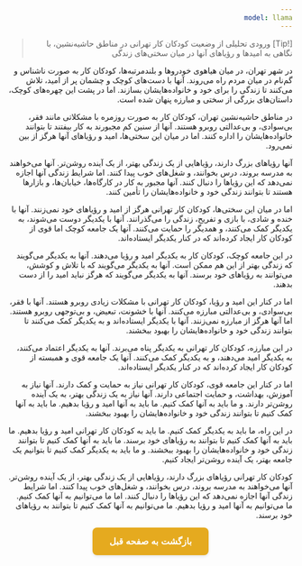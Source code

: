 ```yaml
---
model: llama
---
```


> [!Tip] ورودی
> تحلیلی از وضعیت کودکان کار تهرانی در مناطق حاشیه‌نشین، با نگاهی به امیدها و رؤیاهای آنها در میان سختی‌های زندگی

در شهر تهران، در میان هیاهوی خودروها و بلندمرتبه‌ها، کودکان کار به صورت ناشناس و گم‌نام در میان مردم راه می‌روند. آنها با دست‌های کوچک و چشمان پر از امید، تلاش می‌کنند تا زندگی را برای خود و خانواده‌هایشان بسازند. اما در پشت این چهره‌های کوچک، داستان‌های بزرگی از سختی و مبارزه پنهان شده است.

در مناطق حاشیه‌نشین تهران، کودکان کار به صورت روزمره با مشکلاتی مانند فقر، بی‌سوادی، و بی‌عدالتی روبرو هستند. آنها از سنین کم مجبورند به کار بیفتند تا بتوانند خانواده‌هایشان را اداره کنند. اما در میان این سختی‌ها، امید و رؤیاهای آنها هرگز از بین نمی‌رود.

آنها رؤیاهای بزرگ دارند، رؤیاهایی از یک زندگی بهتر، از یک آینده روشن‌تر. آنها می‌خواهند به مدرسه بروند، درس بخوانند، و شغل‌های خوب پیدا کنند. اما شرایط زندگی آنها اجازه نمی‌دهد که این رؤیاها را دنبال کنند. آنها مجبور به کار در کارگاه‌ها، خیابان‌ها، و بازارها هستند تا بتوانند زندگی خود و خانواده‌هایشان را تأمین کنند.

اما در میان این سختی‌ها، کودکان کار تهرانی هرگز از امید و رؤیاهای خود نمی‌زنند. آنها با خنده و شادی، با بازی و تفریح، زندگی را می‌گذرانند. آنها با یکدیگر دوست می‌شوند، به یکدیگر کمک می‌کنند، و همدیگر را حمایت می‌کنند. آنها یک جامعه کوچک اما قوی از کودکان کار ایجاد کرده‌اند که در کنار یکدیگر ایستاده‌اند.

در این جامعه کوچک، کودکان کار به یکدیگر امید و رؤیا می‌دهند. آنها به یکدیگر می‌گویند که زندگی بهتر از این هم ممکن است. آنها به یکدیگر می‌گویند که با تلاش و کوشش، می‌توانند به رؤیاهای خود برسند. آنها به یکدیگر می‌گویند که هرگز نباید امید را از دست بدهند.

اما در کنار این امید و رؤیا، کودکان کار تهرانی با مشکلات زیادی روبرو هستند. آنها با فقر، بی‌سوادی، و بی‌عدالتی مبارزه می‌کنند. آنها با خشونت، تبعیض، و بی‌توجهی روبرو هستند. اما آنها هرگز از مبارزه نمی‌زنند. آنها با یکدیگر ایستاده‌اند و به یکدیگر کمک می‌کنند تا بتوانند زندگی خود و خانواده‌هایشان را بهبود ببخشند.

در این مبارزه، کودکان کار تهرانی به یکدیگر پناه می‌برند. آنها به یکدیگر اعتماد می‌کنند، به یکدیگر امید می‌دهند، و به یکدیگر کمک می‌کنند. آنها یک جامعه قوی و همبسته از کودکان کار ایجاد کرده‌اند که در کنار یکدیگر ایستاده‌اند.

اما در کنار این جامعه قوی، کودکان کار تهرانی نیاز به حمایت و کمک دارند. آنها نیاز به آموزش، بهداشت، و حمایت اجتماعی دارند. آنها نیاز به یک زندگی بهتر، به یک آینده روشن‌تر دارند. و ما باید به آنها کمک کنیم. ما باید به آنها امید و رؤیا بدهیم. ما باید به آنها کمک کنیم تا بتوانند زندگی خود و خانواده‌هایشان را بهبود ببخشند.

در این راه، ما باید به یکدیگر کمک کنیم. ما باید به کودکان کار تهرانی امید و رؤیا بدهیم. ما باید به آنها کمک کنیم تا بتوانند به رؤیاهای خود برسند. ما باید به آنها کمک کنیم تا بتوانند زندگی خود و خانواده‌هایشان را بهبود ببخشند. و ما باید به یکدیگر کمک کنیم تا بتوانیم یک جامعه بهتر، یک آینده روشن‌تر ایجاد کنیم.

کودکان کار تهرانی رؤیاهای بزرگ دارند، رؤیاهایی از یک زندگی بهتر، از یک آینده روشن‌تر. آنها می‌خواهند به مدرسه بروند، درس بخوانند، و شغل‌های خوب پیدا کنند. اما شرایط زندگی آنها اجازه نمی‌دهد که این رؤیاها را دنبال کنند. اما ما می‌توانیم به آنها کمک کنیم. ما می‌توانیم به آنها امید و رؤیا بدهیم. ما می‌توانیم به آنها کمک کنیم تا بتوانند به رؤیاهای خود برسند.


<html dir="rtl" lang="fa"><head> <meta charset="UTF-8"> <style> .back-button { display: inline-block; padding: 15px 30px; background-color: rgb(229, 170, 31); color: white; text-decoration: none; border-radius: 8px; font-family: 'Vazirmatn', Tahoma, Geneva, Verdana, sans-serif; font-weight: bold; font-size: 16px; border: none; cursor: pointer; transition: background-color 0.3s ease; box-shadow: 0 2px 5px rgba(0,0,0,0.1); } .back-button:hover { background-color: rgb(205, 150, 25); box-shadow: 0 3px 8px rgba(0,0,0,0.2); } .button-container { display: flex; justify-content: center; align-items: center;} </style></head><body> <div class="button-container"> <button class="back-button" onclick="window.history.back()" aria-label="بازگشت به صفحه قبل"> بازگشت به صفحه قبل </button> </div></body></html>
